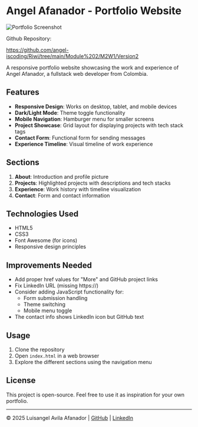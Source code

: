 # Angel Afanador - Portfolio Website

![Portfolio Screenshot](./998e15eb-bbdb-4a70-83a1-001425c2f184.jpeg)

Github Repository:

https://github.com/angel-iscoding/Riwi/tree/main/Module%202/M2W1/Version2

A responsive portfolio website showcasing the work and experience of Angel Afanador, a fullstack web developer from Colombia.

## Features

- **Responsive Design**: Works on desktop, tablet, and mobile devices
- **Dark/Light Mode**: Theme toggle functionality
- **Mobile Navigation**: Hamburger menu for smaller screens
- **Project Showcase**: Grid layout for displaying projects with tech stack tags
- **Contact Form**: Functional form for sending messages
- **Experience Timeline**: Visual timeline of work experience

## Sections

1. **About**: Introduction and profile picture
2. **Projects**: Highlighted projects with descriptions and tech stacks
3. **Experience**: Work history with timeline visualization
4. **Contact**: Form and contact information

## Technologies Used

- HTML5
- CSS3
- Font Awesome (for icons)
- Responsive design principles

## Improvements Needed

- Add proper href values for "More" and GitHub project links
- Fix LinkedIn URL (missing https://)
- Consider adding JavaScript functionality for:
  - Form submission handling
  - Theme switching
  - Mobile menu toggle
- The contact info shows LinkedIn icon but GitHub text

## Usage

1. Clone the repository
2. Open `index.html` in a web browser
3. Explore the different sections using the navigation menu

## License

This project is open-source. Feel free to use it as inspiration for your own portfolio.

---

© 2025 Luisangel Avila Afanador | [GitHub](https://github.com/angel-iscoding) | [LinkedIn](https://www.linkedin.com/in/luisangel-avila-afanador-648b57336)